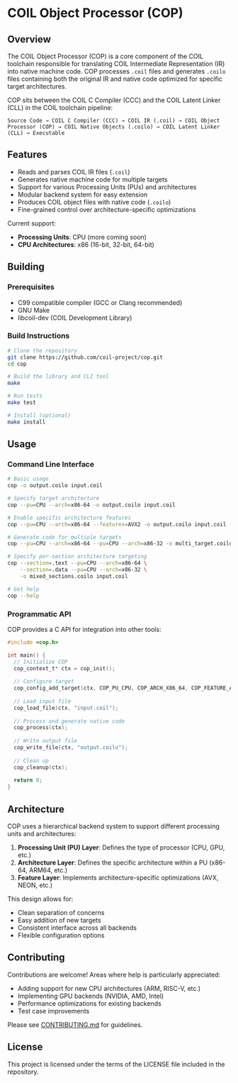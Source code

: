 # COIL Object Processor (COP)

## Overview

The COIL Object Processor (COP) is a core component of the COIL toolchain responsible for translating COIL Intermediate Representation (IR) into native machine code. COP processes `.coil` files and generates `.coilo` files containing both the original IR and native code optimized for specific target architectures.

COP sits between the COIL C Compiler (CCC) and the COIL Latent Linker (CLL) in the COIL toolchain pipeline:

```
Source Code → COIL C Compiler (CCC) → COIL IR (.coil) → COIL Object Processor (COP) → COIL Native Objects (.coilo) → COIL Latent Linker (CLL) → Executable
```

## Features

- Reads and parses COIL IR files (`.coil`)
- Generates native machine code for multiple targets
- Support for various Processing Units (PUs) and architectures
- Modular backend system for easy extension
- Produces COIL object files with native code (`.coilo`)
- Fine-grained control over architecture-specific optimizations

Current support:
- **Processing Units**: CPU (more coming soon)
- **CPU Architectures**: x86 (16-bit, 32-bit, 64-bit)

## Building

### Prerequisites

- C99 compatible compiler (GCC or Clang recommended)
- GNU Make
- libcoil-dev (COIL Development Library)

### Build Instructions

```bash
# Clone the repository
git clone https://github.com/coil-project/cop.git
cd cop

# Build the library and CLI tool
make

# Run tests
make test

# Install (optional)
make install
```

## Usage

### Command Line Interface

```bash
# Basic usage
cop -o output.coilo input.coil

# Specify target architecture
cop --pu=CPU --arch=x86-64 -o output.coilo input.coil

# Enable specific architecture features
cop --pu=CPU --arch=x86-64 --features=AVX2 -o output.coilo input.coil

# Generate code for multiple targets
cop --pu=CPU --arch=x86-64 --pu=CPU --arch=x86-32 -o multi_target.coilo input.coil

# Specify per-section architecture targeting
cop --section=.text --pu=CPU --arch=x86-64 \
    --section=.data --pu=CPU --arch=x86-32 \
    -o mixed_sections.coilo input.coil

# Get help
cop --help
```

### Programmatic API

COP provides a C API for integration into other tools:

```c
#include <cop.h>

int main() {
  // Initialize COP
  cop_context_t* ctx = cop_init();
  
  // Configure target
  cop_config_add_target(ctx, COP_PU_CPU, COP_ARCH_X86_64, COP_FEATURE_AVX2);
  
  // Load input file
  cop_load_file(ctx, "input.coil");
  
  // Process and generate native code
  cop_process(ctx);
  
  // Write output file
  cop_write_file(ctx, "output.coilo");
  
  // Clean up
  cop_cleanup(ctx);
  
  return 0;
}
```

## Architecture

COP uses a hierarchical backend system to support different processing units and architectures:

1. **Processing Unit (PU) Layer**: Defines the type of processor (CPU, GPU, etc.)
2. **Architecture Layer**: Defines the specific architecture within a PU (x86-64, ARM64, etc.)
3. **Feature Layer**: Implements architecture-specific optimizations (AVX, NEON, etc.)

This design allows for:
- Clean separation of concerns
- Easy addition of new targets
- Consistent interface across all backends
- Flexible configuration options

## Contributing

Contributions are welcome! Areas where help is particularly appreciated:

- Adding support for new CPU architectures (ARM, RISC-V, etc.)
- Implementing GPU backends (NVIDIA, AMD, Intel)
- Performance optimizations for existing backends
- Test case improvements

Please see [CONTRIBUTING.md](CONTRIBUTING.md) for guidelines.

## License

This project is licensed under the terms of the LICENSE file included in the repository.